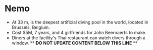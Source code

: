 Nemo
====

* At 33 m, is the deepest artificial diving pool in the world, located in Brussels, Belgium.
* Cost $5M, 7 years, and 4 girlfriends for John Beernaerts to make.
* Diners at the facility's Thai restaurant can watch divers through a window.
** **DO NOT UPDATE CONTENT BELOW THIS LINE** **

